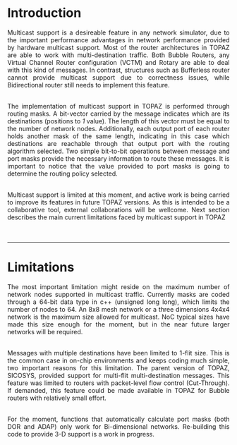 # Introduction #

<p align='justify'>Multicast support is a desireable feature in any network simulator, due to the important performance advantages in network performance provided by hardware multicast support. Most of the router architectures in TOPAZ are able to work with multi-destination traffic. Both Bubble Routers, any Virtual Channel Router configuration (VCTM) and Rotary are able to deal with this kind of messages. In contrast, structures such as Bufferless router cannot provide multicast support due to correctness issues, while Bidirectional router still needs to implement this feature.<br>
<br>
<p align='justify'>The implementation of multicast support in TOPAZ is performed through routing masks. A bit-vector carried by the message indicates which are its destinations (positions to <i>1</i> value). The length of this vector must be equal to the number of network nodes. Additionally, each output port of each router holds another mask of the same length, indicating in this case which destinations are reachable through that output port with the routing algorithm selected. Two simple bit-to-bit operations between message and port masks provide the necessary information to route these messages. It is important to notice that the value provided to port masks is going to determine the routing policy selected.<br>
<br>
<p align='justify'>Multicast support is limited at this moment, and active work is being carried to improve its features in future TOPAZ versions. As this is intended to be a collaborative tool, external collaborations will be wellcome. Next section describes the main current limitations faced by multicast support in TOPAZ<br>
<br>
<br>
<hr />
<h1>Limitations</h1>

<p align='justify'>The most important limitation might reside on the maximum number of network nodes supported in multicast traffic. Currently masks are coded through a 64-bit data type in c++ (unsigned long long), which limits the number of nodes to 64. An 8x8 mesh network or a three dimensions 4x4x4 network is the maximum size allowed for multicast. NoC typical sizes have made this size enough for the moment, but in the near future larger networks will be required.<br>
<br>
<p align='justify'>Messages with multiple destinations have been limited to 1-flit size. This is the common case in on-chip environments and keeps coding much simple, two important reasons for this limitation. The parent version of TOPAZ, SICOSYS, provided support for multi-flit multi-destination messages. This feature was limited to routers with packet-level flow control (Cut-Through). If demanded, this feature could be made available in TOPAZ for Bubble routers with relatively small effort.<br>
<br>
<p align='justify'>For the moment, functions that automatically calculate port masks (both DOR and ADAP) only work for Bi-dimensional networks. Re-building this code to provide 3-D support is a work in progress.
